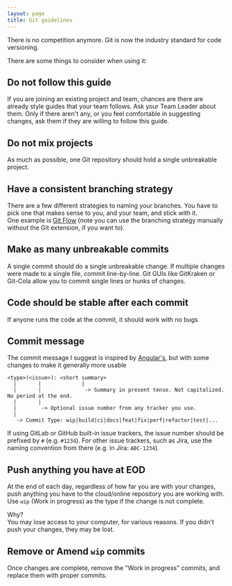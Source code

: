 ```yaml
---
layout: page
title: Git guidelines
---
```


There is no competition anymore. Git is now the industry standard for code versioning. 

There are some things to consider when using it:

Do not follow this guide
------------------------
If you are joining an existing project and team, chances are there are already style guides that your team follows.
Ask your Team Leader about them. Only if there aren't any, or you feel comfortable in suggesting changes,
ask them if they are willing to follow this guide.

Do not mix projects
-------------------
As much as possible, one Git repository should hold a single unbreakable project.

Have a consistent branching strategy
------------------------------------
There are a few different strategies to naming your branches. You have to pick one that makes sense to you, and your team, and stick with it.  
One example is [Git Flow](https://www.atlassian.com/git/tutorials/comparing-workflows/gitflow-workflow) (note you can use the branching strategy manually without the Git extension, if you want to).  

Make as many unbreakable commits
--------------------------------
A single commit should do a single unbreakable change. If multiple changes were made to a single file, commit line-by-line. Git GUIs like GitKraken or Git-Cola allow you to commit single lines or hunks of changes.

Code should be stable after each commit
---------------------------------------
If anyone runs the code at the commit, it should work with no bugs

Commit message
--------------
The commit message I suggest is inspired by [Angular's](https://github.com/angular/angular/blob/master/CONTRIBUTING.md#-commit-message-format), but with some changes to make it generally more usable

```
<type>(<issue>): <short summary>
  |       |             |
  |       |              -> Summary in present tense. Not capitalized. No period at the end.
  |       |
  |        -> Optional issue number from any tracker you use.
  |
   -> Commit Type: wip|build|ci|docs|feat|fix|perf|refactor|test|...
```

If using GitLab or GitHub built-in issue trackers, the issue number should be prefixed by `#` (e.g. `#1234`). For other issue trackers, such as Jira, use the naming convention from there (e.g. in Jira: `ABC-1234`).

Push anything you have at EOD
-----------------------------
At the end of each day, regardless of how far you are with your changes, push anything you have to the cloud/online repository you are working with.  
Use `wip` (Work in progress) as the type if the change is not complete.

Why?  
You may lose access to your computer, for various reasons. If you didn't push your changes, they may be lost. 

Remove or Amend `wip` commits
-----------------------------
Once changes are complete, remove the "Work in progress" commits, and replace them with proper commits. 